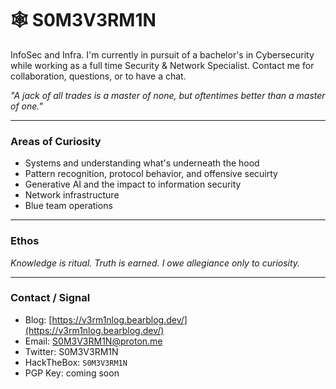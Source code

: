 # 🕸️ S0M3V3RM1N

InfoSec and Infra. I'm currently in pursuit of a bachelor's in Cybersecurity while working as a full time Security & Network Specialist. Contact me for collaboration, questions, or to have a chat. 

*"A jack of all trades is a master of none, but oftentimes better than a master of one."*

---

### Areas of Curiosity
- Systems and understanding what's underneath the hood
- Pattern recognition, protocol behavior, and offensive secuirty
- Generative AI and the impact to information security
- Network infrastructure
- Blue team operations

---

### Ethos
*Knowledge is ritual. Truth is earned. I owe allegiance only to curiosity.*

---

### Contact / Signal
- Blog: [https://v3rm1nlog.bearblog.dev/](https://v3rm1nlog.bearblog.dev/)
- Email: S0M3V3RM1N@proton.me
- Twitter: S0M3V3RM1N
- HackTheBox: `S0M3V3RM1N`
- PGP Key: coming soon

